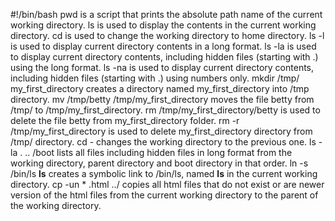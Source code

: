 #!/bin/bash
pwd is a script that prints the absolute path name of the current working directory.
ls is used to display the contents in the current working directory.
cd is used to change the working directory to home directory.
ls -l is used to display current directory contents in a long format.
ls -la is used to display current directory contents, including hidden files (starting with .) using the long format.
ls -na is used to display current directory contents, including hidden files (starting with .) using numbers only.
mkdir /tmp/ my_first_directory creates a directory named my_first_directory into /tmp directory.
mv /tmp/betty /tmp/my_first_directory moves the file betty from /tmp/ to /tmp/my_first_directory.
rm /tmp/my_first_directory/betty is used to delete the file betty from my_first_directory folder.
rm -r /tmp/my_first_directory is used to delete my_first_directory directory from /tmp/ directory.
cd - changes the working directory to the previous one.
ls -la . .. /boot lists all files including hidden files in long format from the working directory, parent directory and boot directory in that order.
ln -s /bin/ls __ls__ creates a symbolic link to /bin/ls, named __ls__ in the current working directory.
cp -un * .html ../ copies all html files that do not exist or are newer version of the html files from the current working directory to the parent of the working directory.  
